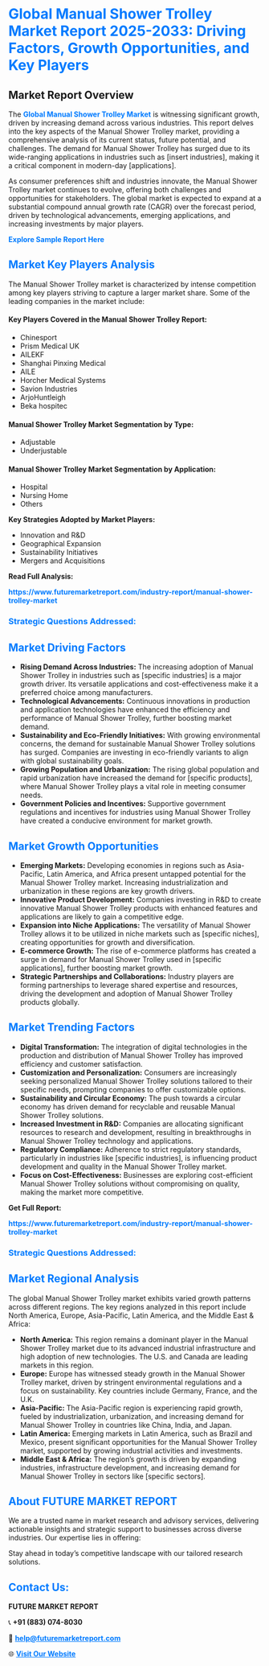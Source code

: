 <h1 style="color: #007BFF;">Global Manual Shower Trolley Market Report 2025-2033: Driving Factors, Growth Opportunities, and Key Players</h1>

<section id="overview">
<h2>Market Report Overview</h2>
<p>The <a href="https://www.futuremarketreport.com/industry-report/manual-shower-trolley-market" style="color: #007BFF; text-decoration: none;"><strong>Global Manual Shower Trolley Market</strong></a> is witnessing significant growth, driven by increasing demand across various industries. This report delves into the key aspects of the Manual Shower Trolley market, providing a comprehensive analysis of its current status, future potential, and challenges. The demand for Manual Shower Trolley has surged due to its wide-ranging applications in industries such as [insert industries], making it a critical component in modern-day [applications].</p>
<p>As consumer preferences shift and industries innovate, the Manual Shower Trolley market continues to evolve, offering both challenges and opportunities for stakeholders. The global market is expected to expand at a substantial compound annual growth rate (CAGR) over the forecast period, driven by technological advancements, emerging applications, and increasing investments by major players.</p>
</section>

<section id="overview">
<p><a href="https://www.futuremarketreport.com/request-sample/reportId=53068" style="color: #007BFF; text-decoration: none;"><strong>Explore Sample Report Here</strong></a></p>
</section>

<section id="key-players">
<h2 style="color: #007BFF;">Market Key Players Analysis</h2>
<p>The Manual Shower Trolley market is characterized by intense competition among key players striving to capture a larger market share. Some of the leading companies in the market include:</p>
<h4>Key Players Covered in the Manual Shower Trolley Report:</h4>
<ul><li>Chinesport</li><li>Prism Medical UK</li><li>AILEKF</li><li>Shanghai Pinxing Medical</li><li>AILE</li><li>Horcher Medical Systems</li><li>Savion Industries</li><li>ArjoHuntleigh</li><li>Beka hospitec</li></ul>
<h4>Manual Shower Trolley Market Segmentation by Type:</h4>
<ul><li>Adjustable</li><li>Underjustable</li></ul>

<h4>Manual Shower Trolley Market Segmentation by Application:</h4>
<ul><li>Hospital</li><li>Nursing Home</li><li>Others</li></ul>
<p><strong>Key Strategies Adopted by Market Players:</strong></p>
<ul>
<li>Innovation and R&D</li>
<li>Geographical Expansion</li>
<li>Sustainability Initiatives</li>
<li>Mergers and Acquisitions</li>
</ul>
</section>

<section>
<p><strong>Read Full Analysis: </strong></p><a href="https://www.futuremarketreport.com/industry-report/manual-shower-trolley-market" style="color: #007BFF; text-decoration: none;"><strong>https://www.futuremarketreport.com/industry-report/manual-shower-trolley-market</strong></a>
<h3 style="color: #007BFF;">Strategic Questions Addressed:</h3>
</section>

<section id="driving-factors">
<h2 style="color: #007BFF;">Market Driving Factors</h2>
<ul>
<li><strong>Rising Demand Across Industries:</strong> The increasing adoption of Manual Shower Trolley in industries such as [specific industries] is a major growth driver. Its versatile applications and cost-effectiveness make it a preferred choice among manufacturers.</li>
<li><strong>Technological Advancements:</strong> Continuous innovations in production and application technologies have enhanced the efficiency and performance of Manual Shower Trolley, further boosting market demand.</li>
<li><strong>Sustainability and Eco-Friendly Initiatives:</strong> With growing environmental concerns, the demand for sustainable Manual Shower Trolley solutions has surged. Companies are investing in eco-friendly variants to align with global sustainability goals.</li>
<li><strong>Growing Population and Urbanization:</strong> The rising global population and rapid urbanization have increased the demand for [specific products], where Manual Shower Trolley plays a vital role in meeting consumer needs.</li>
<li><strong>Government Policies and Incentives:</strong> Supportive government regulations and incentives for industries using Manual Shower Trolley have created a conducive environment for market growth.</li>
</ul>
</section>

<section id="growth-opportunities">
<h2 style="color: #007BFF;">Market Growth Opportunities</h2>
<ul>
<li><strong>Emerging Markets:</strong> Developing economies in regions such as Asia-Pacific, Latin America, and Africa present untapped potential for the Manual Shower Trolley market. Increasing industrialization and urbanization in these regions are key growth drivers.</li>
<li><strong>Innovative Product Development:</strong> Companies investing in R&D to create innovative Manual Shower Trolley products with enhanced features and applications are likely to gain a competitive edge.</li>
<li><strong>Expansion into Niche Applications:</strong> The versatility of Manual Shower Trolley allows it to be utilized in niche markets such as [specific niches], creating opportunities for growth and diversification.</li>
<li><strong>E-commerce Growth:</strong> The rise of e-commerce platforms has created a surge in demand for Manual Shower Trolley used in [specific applications], further boosting market growth.</li>
<li><strong>Strategic Partnerships and Collaborations:</strong> Industry players are forming partnerships to leverage shared expertise and resources, driving the development and adoption of Manual Shower Trolley products globally.</li>
</ul>
</section>

<section id="trending-factors">
<h2 style="color: #007BFF;">Market Trending Factors</h2>
<ul>
<li><strong>Digital Transformation:</strong> The integration of digital technologies in the production and distribution of Manual Shower Trolley has improved efficiency and customer satisfaction.</li>
<li><strong>Customization and Personalization:</strong> Consumers are increasingly seeking personalized Manual Shower Trolley solutions tailored to their specific needs, prompting companies to offer customizable options.</li>
<li><strong>Sustainability and Circular Economy:</strong> The push towards a circular economy has driven demand for recyclable and reusable Manual Shower Trolley solutions.</li>
<li><strong>Increased Investment in R&D:</strong> Companies are allocating significant resources to research and development, resulting in breakthroughs in Manual Shower Trolley technology and applications.</li>
<li><strong>Regulatory Compliance:</strong> Adherence to strict regulatory standards, particularly in industries like [specific industries], is influencing product development and quality in the Manual Shower Trolley market.</li>
<li><strong>Focus on Cost-Effectiveness:</strong> Businesses are exploring cost-efficient Manual Shower Trolley solutions without compromising on quality, making the market more competitive.</li>
</ul>
</section>

<section>
<p><strong>Get Full Report: </strong></p><a href="https://www.futuremarketreport.com/industry-report/manual-shower-trolley-market" style="color: #007BFF; text-decoration: none;"><strong>https://www.futuremarketreport.com/industry-report/manual-shower-trolley-market</strong></a>
<h3 style="color: #007BFF;">Strategic Questions Addressed:</h3>
</section>


<section id="regional-analysis">
<h2 style="color: #007BFF;">Market Regional Analysis</h2>
<p>The global Manual Shower Trolley market exhibits varied growth patterns across different regions. The key regions analyzed in this report include North America, Europe, Asia-Pacific, Latin America, and the Middle East & Africa:</p>
<ul>
<li><strong>North America:</strong> This region remains a dominant player in the Manual Shower Trolley market due to its advanced industrial infrastructure and high adoption of new technologies. The U.S. and Canada are leading markets in this region.</li>
<li><strong>Europe:</strong> Europe has witnessed steady growth in the Manual Shower Trolley market, driven by stringent environmental regulations and a focus on sustainability. Key countries include Germany, France, and the U.K.</li>
<li><strong>Asia-Pacific:</strong> The Asia-Pacific region is experiencing rapid growth, fueled by industrialization, urbanization, and increasing demand for Manual Shower Trolley in countries like China, India, and Japan.</li>
<li><strong>Latin America:</strong> Emerging markets in Latin America, such as Brazil and Mexico, present significant opportunities for the Manual Shower Trolley market, supported by growing industrial activities and investments.</li>
<li><strong>Middle East & Africa:</strong> The region’s growth is driven by expanding industries, infrastructure development, and increasing demand for Manual Shower Trolley in sectors like [specific sectors].</li>
</ul>
</section>

<footer>
<h2 style="color: #007BFF;">About FUTURE MARKET REPORT</h2>
<p>We are a trusted name in market research and advisory services, delivering actionable insights and strategic support to businesses across diverse industries. Our expertise lies in offering:</p>

<p>Stay ahead in today’s competitive landscape with our tailored research solutions.</p>

<h2 style="color: #007BFF;">Contact Us:</h2>
<p><strong>FUTURE MARKET REPORT</strong></p>
<p>📞 <strong>+91 (883) 074-8030</strong></p>
<p>📧 <strong><a href="mailto:help@futuremarketreport.com" style="color: #007BFF;">help@futuremarketreport.com</a></strong></p>
<p>🌐 <strong><a href="https://www.futuremarketreport.com/" style="color: #007BFF;">Visit Our Website</a></strong></p>
</footer>
